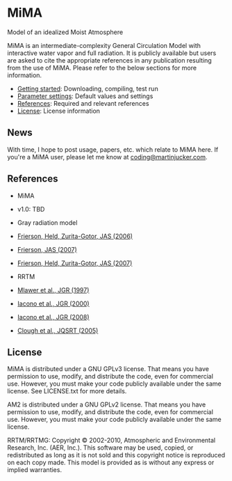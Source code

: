 # MiMA
Model of an idealized Moist Atmosphere

MiMA is an intermediate-complexity General Circulation Model with interactive water vapor and full radiation. It is publicly available but users are asked to cite the appropriate references in any publication resulting from the use of MiMA. Please refer to the below sections for more information.

* [Getting started](GettingStarted.md): Downloading, compiling, test run
* [Parameter settings](Parameters.md): Default values and settings
* [References](#References): Required and relevant references
* [License](#License): License information


## News
With time, I hope to post usage, papers, etc. which relate to MiMA here. If you're a MiMA user, please let me know at <coding@martinjucker.com>.



## References

* MiMA

 * v1.0: TBD


* Gray radiation model

 * [Frierson, Held, Zurita-Gotor, JAS (2006)](http://journals.ametsoc.org/doi/abs/10.1175/JAS3753.1)
 * [Frierson, JAS (2007)](http://journals.ametsoc.org/doi/abs/10.1175/JAS3935.1)
 * [Frierson, Held, Zurita-Gotor, JAS (2007)](http://journals.ametsoc.org/doi/abs/10.1175/JAS3913.1)

* RRTM

 * [Mlawer et al., JGR (1997)](http://doi.wiley.com/10.1029/97JD00237)
 * [Iacono et al., JGR (2000)](http://doi.wiley.com/10.1029/2000JD900091)
 * [Iacono et al., JGR (2008)](http://onlinelibrary.wiley.com/doi/10.1029/2008JD009944/abstract)
 * [Clough et al., JQSRT (2005)](http://www.sciencedirect.com/science/article/pii/S0022407304002158)


## License

MiMA is distributed under a GNU GPLv3 license. That means you have permission to use, modify, and distribute the code, even for commercial use. However, you must make your code publicly available under the same license. See LICENSE.txt for more details.

AM2 is distributed under a GNU GPLv2 license. That means you have permission to use, modify, and distribute the code, even for commercial use. However, you must make your code publicly available under the same license.

RRTM/RRTMG: Copyright © 2002-2010, Atmospheric and Environmental Research, Inc. (AER, Inc.). This software may be used, copied, or redistributed as long as it is not sold and this copyright notice is reproduced on each copy made. This model is provided as is without any express or implied warranties.
